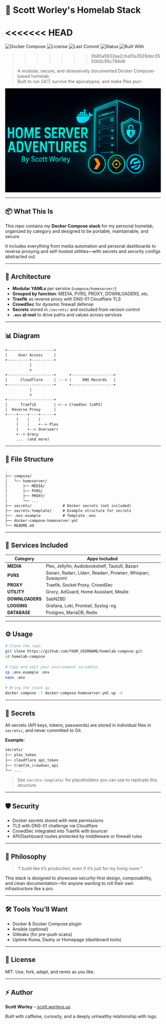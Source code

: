 # 🧠 Scott Worley's Homelab Stack
<<<<<<< HEAD
=======
![Docker Compose](https://img.shields.io/badge/docker--compose-modular-blue?logo=docker)
![License](https://img.shields.io/github/license/ThatShiKrayy/home-server-adventures)
![Last Commit](https://img.shields.io/github/last-commit/ThatShiKrayy/home-server-adventures)
![Status](https://img.shields.io/badge/status-in_progress-yellow)
![Built With](https://img.shields.io/badge/built%20with-Ansible%20%7C%20Docker%20%7C%20CrowdSec-0e7a0d)
>>>>>>> 0b85a5632aa2cba10a3526dec3550b0c95c794d9

> A modular, secure, and obsessively documented Docker Compose-based homelab.  
> Built to run 24/7, survive the apocalypse, and make Plex purr.

![Homelab Stack Banner](img/readme-banner.png)

---

## 📦 What This Is

This repo contains my **Docker Compose stack** for my personal homelab, organized by category and designed to be portable, maintainable, and secure.

It includes everything from media automation and personal dashboards to reverse proxying and self-hosted utilities—with secrets and security configs abstracted out.

---

## 🧱 Architecture

- **Modular YAMLs** per service (`compose/homeserver/`)
- **Grouped by function**: MEDIA, PVRS, PROXY, DOWNLOADERS, etc.
- **Traefik** as reverse proxy with DNS-01 Cloudflare TLS
- **CrowdSec** for dynamic firewall defense
- **Secrets** stored in `/secrets/` and excluded from version control
- **`.env` at root** to drive paths and values across services

---

## 📊 Diagram

```
+---------------------+
|     User Access     |
+----------+----------+
           |
           v
+---------------------+      +-------------------+
|      Cloudflare     | ---> |     DNS Records   |
+---------------------+      +-------------------+
           |
           v
+---------------------+
|      Traefik        | <--> CrowdSec (LAPI)
|  Reverse Proxy      |
+----+----+----+------+
     |    |    |
     |    |    +--> Plex
     |    +--> Overseerr
     +--> Grocy
     ...  (and more)
```

---

## 🧭 File Structure

```plaintext
.
├── compose/
│   └── homeserver/
│       ├── MEDIA/
│       ├── PVRS/
│       ├── PROXY/
│       └── ...
├── secrets/              # Docker secrets (not included)
├── secrets-template/     # Example structure for secrets
├── .env.example          # Template .env
├── docker-compose-homeserver.yml
└── README.md
```

---

## 🚀 Services Included

| Category    | Apps Included |
|-------------|----------------|
| **MEDIA**   | Plex, Jellyfin, Audiobookshelf, Tautulli, Bazarr |
| **PVRS**    | Sonarr, Radarr, Lidarr, Readarr, Prowlarr, Whisparr, Suwayomi |
| **PROXY**   | Traefik, Socket Proxy, CrowdSec |
| **UTILITY** | Grocy, AdGuard, Home Assistant, Mealie |
| **DOWNLOADERS** | SabNZBD |
| **LOGGING** | Grafana, Loki, Promtail, Syslog-ng |
| **DATABASE** | Postgres, MariaDB, Redis |

---

## ⚙️ Usage

```bash
# Clone the repo
git clone https://github.com/YOUR_USERNAME/homelab-compose.git
cd homelab-compose

# Copy and edit your environment variables
cp .env.example .env
nano .env

# Bring the stack up
docker compose -f docker-compose-homeserver.yml up -d
```

---

## 🔐 Secrets

All secrets (API keys, tokens, passwords) are stored in individual files in `secrets/`, and never committed to Git.

**Example:**

```bash
secrets/
├── plex_token
├── cloudflare_api_token
├── traefik_crowdsec_api
└── ...
```

> See `secrets-template/` for placeholders you can use to replicate this structure.

---

## 🛡️ Security

- Docker secrets stored with `0400` permissions
- TLS with DNS-01 challenge via Cloudflare
- CrowdSec integrated into Traefik with bouncer
- API/Dashboard routes protected by middleware or firewall rules

---

## 🧠 Philosophy

> “I build like it’s production, even if it’s just for my living room.”

This stack is designed to showcase security-first design, composability, and clean documentation—for anyone wanting to roll their own infrastructure like a pro.

---

## 🛠️ Tools You’ll Want

- Docker & Docker Compose plugin
- Ansible (optional)
- Gitleaks (for pre-push scans)
- Uptime Kuma, Dashy or Homepage (dashboard tools)

---

## 📜 License

MIT. Use, fork, adapt, and remix as you like.

---

## ⚡ Author

**Scott Worley** – [scott.worleys.us](https://scott.worleys.us)

Built with caffeine, curiosity, and a deeply unhealthy relationship with logs.
